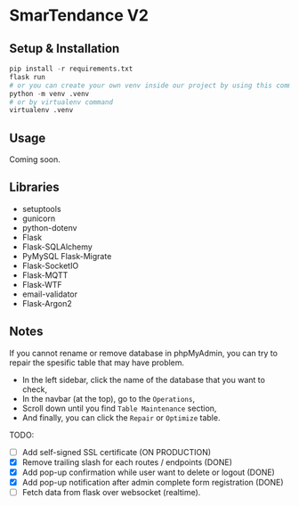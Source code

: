 # SmarTendance V2

## Setup & Installation

```python
pip install -r requirements.txt
flask run
# or you can create your own venv inside our project by using this command:
python -m venv .venv
# or by virtualenv command
virtualenv .venv 
```

## Usage

Coming soon.

## Libraries

- setuptools
- gunicorn
- python-dotenv
- Flask
- Flask-SQLAlchemy
- PyMySQL Flask-Migrate
- Flask-SocketIO
- Flask-MQTT
- Flask-WTF
- email-validator
- Flask-Argon2

## Notes

If you cannot rename or remove database in phpMyAdmin, you can try to repair the spesific table that may have  problem.

- In the left sidebar, click the name of the database that you want to check,
- In the navbar (at the top), go to the `Operations`,
- Scroll down until you find `Table Maintenance` section,
- And finally, you can click the `Repair` or `Optimize` table.

TODO:

- [ ] Add self-signed SSL certificate (ON PRODUCTION)
- [X] Remove trailing slash for each routes / endpoints (DONE)
- [X] Add pop-up confirmation while user want to delete or logout (DONE)
- [X] Add pop-up notification after admin complete form registration (DONE)
- [ ] Fetch data from flask over websocket (realtime).
